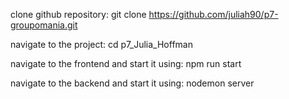 clone github repository:
git clone https://github.com/juliah90/p7-groupomania.git

navigate to the project:
cd p7_Julia_Hoffman

navigate to the frontend and start it using:
npm run start

navigate to the backend and start it using:
nodemon server